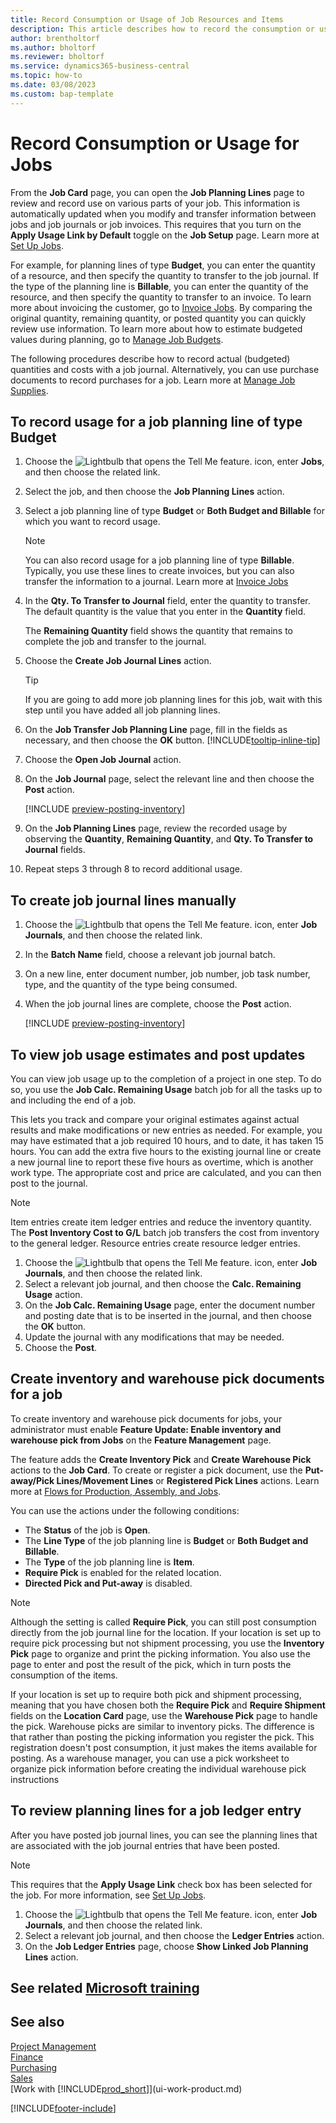 ```yaml
---
title: Record Consumption or Usage of Job Resources and Items
description: This article describes how to record the consumption or use of items or resources for jobs in project management.
author: brentholtorf
ms.author: bholtorf
ms.reviewer: bholtorf
ms.service: dynamics365-business-central
ms.topic: how-to
ms.date: 03/08/2023
ms.custom: bap-template
---
```

# <a name="record-consumption-or-usage-for-jobs"></a><a name="record-consumption-or-usage-for-jobs"></a>Record Consumption or Usage for Jobs

From the **Job Card** page, you can open the **Job Planning Lines** page to review and record use on various parts of your job. This information is automatically updated when you modify and transfer information between jobs and job journals or job invoices. This requires that you turn on the **Apply Usage Link by Default** toggle on the **Job Setup** page. Learn more at [Set Up Jobs](projects-how-setup-jobs.md).  

For example, for planning lines of type **Budget**, you can enter the quantity of a resource, and then specify the quantity to transfer to the job journal. If the type of the planning line is **Billable**, you can enter the quantity of the resource, and then specify the quantity to transfer to an invoice. To learn more about invoicing the customer, go to [Invoice Jobs](projects-how-invoice-jobs.md). By comparing the original quantity, remaining quantity, or posted quantity you can quickly review use information. To learn more about how to estimate budgeted values during planning, go to [Manage Job Budgets](projects-how-manage-budgets.md).  

The following procedures describe how to record actual (budgeted) quantities and costs with a job journal. Alternatively, you can use purchase documents to record purchases for a job. Learn more at [Manage Job Supplies](projects-how-manage-project-supplies.md).

## <a name="to-record-usage-for-a-job-planning-line-of-type-budget"></a><a name="to-record-usage-for-a-job-planning-line-of-type-budget"></a>To record usage for a job planning line of type Budget

1. Choose the ![Lightbulb that opens the Tell Me feature.](media/ui-search/search_small.png "Tell me what you want to do") icon, enter **Jobs**, and then choose the related link.  
2. Select the job, and then choose the **Job Planning Lines** action. 
3. Select a job planning line of type **Budget** or **Both Budget and Billable** for which you want to record usage.   

    > [!NOTE]
    > You can also record usage for a job planning line of type **Billable**. Typically, you use these lines to create invoices, but you can also transfer the information to a journal. Learn more at [Invoice Jobs](projects-how-invoice-jobs.md) 

4. In the **Qty. To Transfer to Journal** field, enter the quantity to transfer. The default quantity is the value that you enter in the **Quantity** field.

    The **Remaining Quantity** field shows the quantity that remains to complete the job and transfer to the journal.
5. Choose the **Create Job Journal Lines** action.

    > [!TIP]
    > If you are going to add more job planning lines for this job, wait with this step until you have added all job planning lines.
6. On the **Job Transfer Job Planning Line** page, fill in the fields as necessary, and then choose the **OK** button. [!INCLUDE[tooltip-inline-tip](includes/tooltip-inline-tip_md.md)]
7. Choose the **Open Job Journal** action.  
8. On the **Job Journal** page, select the relevant line and then choose the **Post** action.

    [!INCLUDE [preview-posting-inventory](includes/preview-posting-inventory.md)]

9. On the **Job Planning Lines** page, review the recorded usage by observing the **Quantity**, **Remaining Quantity**, and **Qty. To Transfer to Journal** fields.  
10. Repeat steps 3 through 8 to record additional usage.  

## <a name="to-create-job-journal-lines-manually"></a><a name="to-create-job-journal-lines-manually"></a>To create job journal lines manually

1. Choose the ![Lightbulb that opens the Tell Me feature.](media/ui-search/search_small.png "Tell me what you want to do") icon, enter **Job Journals**, and then choose the related link.  
2. In the **Batch Name** field, choose a relevant job journal batch.  
3. On a new line, enter document number, job number, job task number, type, and the quantity of the type being consumed.  
4. When the job journal lines are complete, choose the **Post** action.  

    [!INCLUDE [preview-posting-inventory](includes/preview-posting-inventory.md)]

## <a name="to-view-job-usage-estimates-and-post-updates"></a><a name="to-view-job-usage-estimates-and-post-updates"></a>To view job usage estimates and post updates

You can view job usage up to the completion of a project in one step. To do so, you use the **Job Calc. Remaining Usage** batch job for all the tasks up to and including the end of a job.  

This lets you track and compare your original estimates against actual results and make modifications or new entries as needed. For example, you may have estimated that a job required 10 hours, and to date, it has taken 15 hours. You can add the extra five hours to the existing journal line or create a new journal line to report these five hours as overtime, which is another work type. The appropriate cost and price are calculated, and you can then post to the journal.  

> [!NOTE]  
> Item entries create item ledger entries and reduce the inventory quantity. The **Post Inventory Cost to G/L** batch job transfers the cost from inventory to the general ledger. Resource entries create resource ledger entries.  

1. Choose the ![Lightbulb that opens the Tell Me feature.](media/ui-search/search_small.png "Tell me what you want to do") icon, enter **Job Journals**, and then choose the related link.  
2. Select a relevant job journal, and then choose the **Calc. Remaining Usage** action.  
3. On the **Job Calc. Remaining Usage** page, enter the document number and posting date that is to be inserted in the journal, and then choose the **OK** button.  
4. Update the journal with any modifications that may be needed.  
5. Choose the **Post**.

## <a name="create-inventory-and-warehouse-pick-documents-for-a-job"></a><a name="create-inventory-and-warehouse-pick-documents-for-a-job"></a>Create inventory and warehouse pick documents for a job

To create inventory and warehouse pick documents for jobs, your administrator must enable **Feature Update: Enable inventory and warehouse pick from Jobs** on the **Feature Management** page.

The feature adds the **Create Inventory Pick** and **Create Warehouse Pick** actions to the **Job Card**. To create or register a pick document, use the **Put-away/Pick Lines/Movement Lines** or **Registered Pick Lines** actions. Learn more at [Flows for Production, Assembly, and Jobs](design-details-internal-warehouse-flows.md).

You can use the actions under the following conditions:

* The **Status** of the job is **Open**.
* The **Line Type** of the job planning line is **Budget** or **Both Budget and Billable**.
* The **Type** of the job planning line is **Item**.
* **Require Pick** is enabled for the related location.
* **Directed Pick and Put-away** is disabled.

> [!NOTE] 
> Although the setting is called **Require Pick**, you can still post consumption directly from the job journal line for the location. If your location is set up to require pick processing but not shipment processing, you use the **Inventory Pick** page to organize and print the picking information. You also use the page to enter and post the result of the pick, which in turn posts the consumption of the items. 
> 
> If your location is set up to require both pick and shipment processing, meaning that you have chosen both the **Require Pick** and **Require Shipment** fields on the **Location Card** page, use the **Warehouse Pick** page to handle the pick. Warehouse picks are similar to inventory picks. The difference is that rather than posting the picking information you register the pick. This registration doesn't post consumption, it just makes the items available for posting. As a warehouse manager, you can use a pick worksheet to organize pick information before creating the individual warehouse pick instructions

## <a name="to-review-planning-lines-for-a-job-ledger-entry"></a><a name="to-review-planning-lines-for-a-job-ledger-entry"></a>To review planning lines for a job ledger entry

After you have posted job journal lines, you can see the planning lines that are associated with the job journal entries that have been posted.

> [!NOTE]  
> This requires that the **Apply Usage Link** check box has been selected for the job. For more information, see [Set Up Jobs](projects-how-setup-jobs.md).  

1. Choose the ![Lightbulb that opens the Tell Me feature.](media/ui-search/search_small.png "Tell me what you want to do") icon, enter **Job Journals**, and then choose the related link.  
2. Select a relevant job journal, and then choose the **Ledger Entries** action.  
3. On the **Job Ledger Entries** page, choose **Show Linked Job Planning Lines** action.

## <a name="see-related-microsoft-training"></a><a name="see-related-microsoft-training"></a>See related [Microsoft training](/training/paths/post-job-usage-sales/)

## <a name="see-also"></a><a name="see-also"></a>See also

[Project Management](projects-manage-projects.md)  
[Finance](finance.md)  
[Purchasing](purchasing-manage-purchasing.md)  
[Sales](sales-manage-sales.md)  
[Work with [!INCLUDE[prod_short](includes/prod_short.md)]](ui-work-product.md)  


[!INCLUDE[footer-include](includes/footer-banner.md)]
